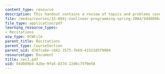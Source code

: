 ```yaml
---
content_type: resource
description: This handout contains a review of topics and problems covered in class.
file: /media/courses/15-084j-nonlinear-programming-spring-2004/94d089b442be9fa5837d22d6c75f0e58_rec3.pdf
file_type: application/pdf
learning_resource_types:
- Recitations
ocw_type: OCWFile
parent_title: Recitations
parent_type: CourseSection
parent_uid: d76fca6e-c662-3575-7b69-4152185f9004
resourcetype: Document
title: rec3.pdf
uid: 94d089b4-42be-9fa5-837d-22d6c75f0e58
---
```

